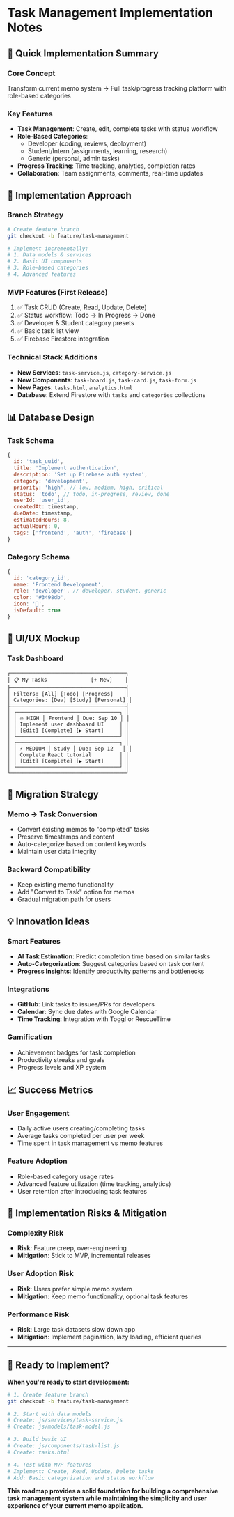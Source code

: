 # Task Management Implementation Notes

## 🎯 Quick Implementation Summary

### **Core Concept**
Transform current memo system → Full task/progress tracking platform with role-based categories

### **Key Features**
- **Task Management**: Create, edit, complete tasks with status workflow
- **Role-Based Categories**: 
  - Developer (coding, reviews, deployment)
  - Student/Intern (assignments, learning, research)
  - Generic (personal, admin tasks)
- **Progress Tracking**: Time tracking, analytics, completion rates
- **Collaboration**: Team assignments, comments, real-time updates

## 🚀 Implementation Approach

### **Branch Strategy**
```bash
# Create feature branch
git checkout -b feature/task-management

# Implement incrementally:
# 1. Data models & services
# 2. Basic UI components  
# 3. Role-based categories
# 4. Advanced features
```

### **MVP Features (First Release)**
1. ✅ Task CRUD (Create, Read, Update, Delete)
2. ✅ Status workflow: Todo → In Progress → Done
3. ✅ Developer & Student category presets
4. ✅ Basic task list view
5. ✅ Firebase Firestore integration

### **Technical Stack Additions**
- **New Services**: `task-service.js`, `category-service.js`
- **New Components**: `task-board.js`, `task-card.js`, `task-form.js`
- **New Pages**: `tasks.html`, `analytics.html`
- **Database**: Extend Firestore with `tasks` and `categories` collections

## 📊 Database Design

### **Task Schema**
```javascript
{
  id: 'task_uuid',
  title: 'Implement authentication',
  description: 'Set up Firebase auth system',
  category: 'development',
  priority: 'high', // low, medium, high, critical
  status: 'todo', // todo, in-progress, review, done
  userId: 'user_id',
  createdAt: timestamp,
  dueDate: timestamp,
  estimatedHours: 8,
  actualHours: 0,
  tags: ['frontend', 'auth', 'firebase']
}
```

### **Category Schema**
```javascript
{
  id: 'category_id',
  name: 'Frontend Development',
  role: 'developer', // developer, student, generic
  color: '#3498db',
  icon: '🔧',
  isDefault: true
}
```

## 🎨 UI/UX Mockup

### **Task Dashboard**
```
┌─────────────────────────────────────┐
│ 📋 My Tasks              [+ New]    │
├─────────────────────────────────────┤
│ Filters: [All] [Todo] [Progress]    │
│ Categories: [Dev] [Study] [Personal] │
├─────────────────────────────────────┤
│ ┌─────────────────────────────────┐ │
│ │ 🔥 HIGH │ Frontend │ Due: Sep 10 │ │
│ │ Implement user dashboard UI     │ │
│ │ [Edit] [Complete] [▶️ Start]     │ │
│ └─────────────────────────────────┘ │
│ ┌─────────────────────────────────┐ │
│ │ ⚡ MEDIUM │ Study │ Due: Sep 12   │ │
│ │ Complete React tutorial         │ │
│ │ [Edit] [Complete] [▶️ Start]     │ │
│ └─────────────────────────────────┘ │
└─────────────────────────────────────┘
```

## 🔄 Migration Strategy

### **Memo → Task Conversion**
- Convert existing memos to "completed" tasks
- Preserve timestamps and content
- Auto-categorize based on content keywords
- Maintain user data integrity

### **Backward Compatibility**
- Keep existing memo functionality
- Add "Convert to Task" option for memos
- Gradual migration path for users

## 💡 Innovation Ideas

### **Smart Features**
- **AI Task Estimation**: Predict completion time based on similar tasks
- **Auto-Categorization**: Suggest categories based on task content
- **Progress Insights**: Identify productivity patterns and bottlenecks

### **Integrations**
- **GitHub**: Link tasks to issues/PRs for developers
- **Calendar**: Sync due dates with Google Calendar
- **Time Tracking**: Integration with Toggl or RescueTime

### **Gamification**
- Achievement badges for task completion
- Productivity streaks and goals
- Progress levels and XP system

## 📈 Success Metrics

### **User Engagement**
- Daily active users creating/completing tasks
- Average tasks completed per user per week
- Time spent in task management vs memo features

### **Feature Adoption**
- Role-based category usage rates
- Advanced feature utilization (time tracking, analytics)
- User retention after introducing task features

## 🚧 Implementation Risks & Mitigation

### **Complexity Risk**
- **Risk**: Feature creep, over-engineering
- **Mitigation**: Stick to MVP, incremental releases

### **User Adoption Risk**
- **Risk**: Users prefer simple memo system
- **Mitigation**: Keep memo functionality, optional task features

### **Performance Risk**
- **Risk**: Large task datasets slow down app
- **Mitigation**: Implement pagination, lazy loading, efficient queries

---

## 🎯 Ready to Implement?

**When you're ready to start development:**

```bash
# 1. Create feature branch
git checkout -b feature/task-management

# 2. Start with data models
# Create: js/services/task-service.js
# Create: js/models/task-model.js

# 3. Build basic UI
# Create: js/components/task-list.js
# Create: tasks.html

# 4. Test with MVP features
# Implement: Create, Read, Update, Delete tasks
# Add: Basic categorization and status workflow
```

**This roadmap provides a solid foundation for building a comprehensive task management system while maintaining the simplicity and user experience of your current memo application.**
